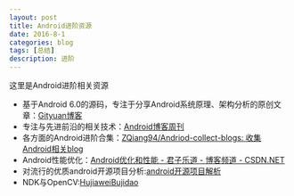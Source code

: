 ```yaml
---
layout: post
title: Android进阶资源
date: 2016-8-1
categories: blog
tags: [总结]
description: 进阶
---
```


这里是Android进阶相关资源        

- 基于Android 6.0的源码，专注于分享Android系统原理、架构分析的原创文章：[Gityuan博客](http://gityuan.com/)      
- 专注与先进前沿的相关技术：[Android博客周刊](http://www.androidblog.cn/)     
- 各方面的Android进阶合集：[ZQiang94/Andriod-collect-blogs: 收集Android相关blog](https://github.com/ZQiang94/Andriod-collect-blogs)         
- Android性能优化：[Android优化和性能 - 君子乐道 - 博客频道 - CSDN.NET](http://blog.csdn.net/zjqblog/article/details/48417411)           
- 对流行的优质android开源项目分析:[android开源项目解析](https://github.com/wingjay/android-open-source-project-cracking)
- NDK与OpenCV:[HujiaweiBujidao](http://hujiaweibujidao.github.io/mobile/)            